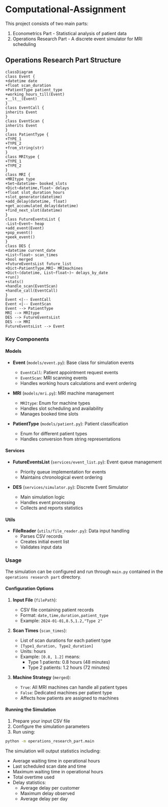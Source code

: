 # Computational-Assignment

This project consists of two main parts:
1. Econometrics Part - Statistical analysis of patient data
2. Operations Research Part - A discrete event simulator for MRI scheduling


## Operations Research Part Structure

```mermaid
classDiagram
class Event {
+datetime date
+float scan_duration
+PatientType patient_type
+working_hours_till(Event)
+__lt__(Event)
}
class EventCall {
inherits Event
}
class EventScan {
inherits Event
}
class PatientType {
+TYPE_1
+TYPE_2
+from_string(str)
}
class MRItype {
+TYPE_1
+TYPE_2
}
class MRI {
+MRItype type
+Set~datetime~ booked_slots
+Dict~datetime,float~ delays
+float slot_duration_hours
+slot_generator(datetime)
+add_delay(datetime, float)
+get_accumulated_delay(datetime)
+find_next_slot(datetime)
}
class FutureEventsList {
-List~Event~ heap
+add_event(Event)
+pop_event()
+peek_event()
}
class DES {
+datetime current_date
+List~float~ scan_times
+bool merged
+FutureEventsList future_list
+Dict~PatientType,MRI~ MRImachines
+Dict~(datetime, List~float~)~ delays_by_date
+run()
+stats()
+handle_scan(EventScan)
+handle_call(EventCall)
}
Event <|-- EventCall
Event <|-- EventScan
Event --> PatientType
MRI --> MRItype
DES --> FutureEventsList
DES --> MRI
FutureEventsList --> Event
```

### Key Components

#### Models
- **Event** (`models/event.py`): Base class for simulation events
  - `EventCall`: Patient appointment request events
  - `EventScan`: MRI scanning events
  - Handles working hours calculations and event ordering

- **MRI** (`models/mri.py`): MRI machine management
  - `MRItype`: Enum for machine types
  - Handles slot scheduling and availability
  - Manages booked time slots

- **PatientType** (`models/patient.py`): Patient classification
  - Enum for different patient types
  - Handles conversion from string representations

#### Services
- **FutureEventsList** (`services/event_list.py`): Event queue management
  - Priority queue implementation for events
  - Maintains chronological event ordering

- **DES** (`services/simulator.py`): Discrete Event Simulator
  - Main simulation logic
  - Handles event processing
  - Collects and reports statistics

#### Utils
- **FileReader** (`utils/file_reader.py`): Data input handling
  - Parses CSV records
  - Creates initial event list
  - Validates input data

### Usage

The simulation can be configured and run through `main.py` contained in the `operations research part` directory.

#### Configuration Options

1. **Input File** (`filePath`): 
   - CSV file containing patient records
   - Format: `date,time,duration,patient_type`
   - Example: `2024-01-01,8.5,1.2,"Type 2"`

2. **Scan Times** (`scan_times`): 
   - List of scan durations for each patient type
   - `[Type1_duration, Type2_duration]`
   - Units: hours
   - Example: `[0.8, 1.2]` means:
     - Type 1 patients: 0.8 hours (48 minutes)
     - Type 2 patients: 1.2 hours (72 minutes)

3. **Machine Strategy** (`merged`):
   - `True`: All MRI machines can handle all patient types
   - `False`: Dedicated machines per patient type
   - Affects how patients are assigned to machines

#### Running the Simulation

1. Prepare your input CSV file
2. Configure the simulation parameters
3. Run using:
```bash
python -m operations_research_part.main
```

The simulation will output statistics including:
- Average waiting time in operational hours
- Last scheduled scan date and time
- Maximum waiting time in operational hours
- Total overtime used
- Delay statistics:
  - Average delay per customer
  - Maximum delay observed
  - Average delay per day





